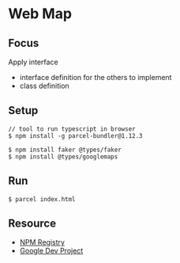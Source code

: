 # Web Map

## Focus

Apply interface

- interface definition for the others to implement
- class definition

## Setup

    // tool to run typescript in browser
    $ npm install -g parcel-bundler@1.12.3

    $ npm install faker @types/faker
    $ npm install @types/googlemaps

## Run

    $ parcel index.html

## Resource

- [NPM Registry](https://www.npmjs.com/)
- [Google Dev Project](https://console.developers.google.com/)
